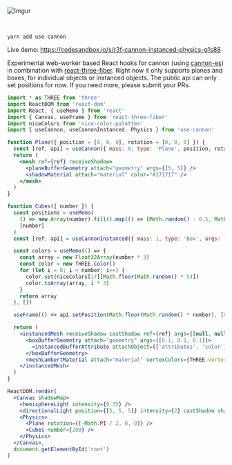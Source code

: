 ![Imgur](https://imgur.com/FpBsJPL.jpg)

<br/>

    yarn add use-cannon

Live demo: https://codesandbox.io/s/r3f-cannon-instanced-physics-g1s88

Experimental web-worker based React hooks for cannon (using [cannon-es](https://github.com/drcmda/cannon-es)) in combination with [react-three-fiber](https://github.com/react-spring/react-three-fiber). Right now it only supports planes and boxes, for individual objects or instanced objects. The public api can only set positions for now. If you need more, please submit your PRs.

```jsx
import * as THREE from 'three'
import ReactDOM from 'react-dom'
import React, { useMemo } from 'react'
import { Canvas, useFrame } from 'react-three-fiber'
import niceColors from 'nice-color-palettes'
import { useCannon, useCannonInstanced, Physics } from 'use-cannon'

function Plane({ position = [0, 0, 0], rotation = [0, 0, 0] }) {
  const [ref, api] = useCannon({ mass: 0, type: 'Plane', position, rotation })
  return (
    <mesh ref={ref} receiveShadow>
      <planeBufferGeometry attach="geometry" args={[5, 5]} />
      <shadowMaterial attach="material" color="#171717" />
    </mesh>
  )
}

function Cubes({ number }) {
  const positions = useMemo(
    () => new Array(number).fill().map(() => [Math.random() - 0.5, Math.random() * 2, Math.random() - 0.5]),
    [number]
  )
  const [ref, api] = useCannonInstanced({ mass: 1, type: 'Box', args: [0.05, 0.05, 0.05], positions })

  const colors = useMemo(() => {
    const array = new Float32Array(number * 3)
    const color = new THREE.Color()
    for (let i = 0; i < number; i++) {
      color.set(niceColors[17][Math.floor(Math.random() * 5)])
      color.toArray(array, i * 3)
    }
    return array
  }, [])

  useFrame(() => api.setPosition(Math.floor(Math.random() * number), [0, Math.random() * 2, 0]))

  return (
    <instancedMesh receiveShadow castShadow ref={ref} args={[null, null, number]}>
      <boxBufferGeometry attach="geometry" args={[0.1, 0.1, 0.1]}>
        <instancedBufferAttribute attachObject={['attributes', 'color']} args={[colors, 3]} />
      </boxBufferGeometry>
      <meshLambertMaterial attach="material" vertexColors={THREE.VertexColors} />
    </instancedMesh>
  )
}

ReactDOM.render(
  <Canvas shadowMap>
    <hemisphereLight intensity={0.35} />
    <directionalLight position={[5, 5, 5]} intensity={2} castShadow shadow-camera-zoom={2} />
    <Physics>
      <Plane rotation={[-Math.PI / 2, 0, 0]} />
      <Cubes number={200} />
    </Physics>
  </Canvas>,
  document.getElementById('root')
)
```
